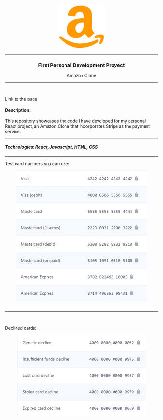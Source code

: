 <div align="center">
    <a href="https://thriving-figolla-1cef44.netlify.app/">
        <img src="https://raw.githubusercontent.com/adrian98v/Amazon_Clone/main/src/assets/Amazon_image.png" alt="Descripción de la imagen" >
    </a>
    <hr>
    <h3>First Personal Development Proyect</h3>
    <p>Amazon Clone</p>
</div>

<hr>
<br>

<a href="https://thriving-figolla-1cef44.netlify.app/">Link to the page </a>

<h4>Description:</h4>
<p>This repository showcases the code I have developed for my personal React project, an Amazon Clone that incorporates Stripe as the payment service.</p>

<hr>

<h5><strong>Technologies:</strong> React, Javascript, HTML, CSS.</h5>

<hr>

<p>Test card numbers you can use: </p>
<div align="center">
    <img src="https://raw.githubusercontent.com/adrian98v/Amazon_Clone/main/src/assets/Card_Numbers_Brands.png">
</div>
<br>
<hr>
<br>
<p>Declined cards: </p>
<div align="center">
    <img src="https://raw.githubusercontent.com/adrian98v/Amazon_Clone/main/src/assets/Declined_Cards.png">
</div>